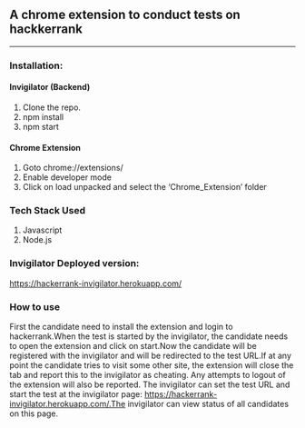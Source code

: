 
## A chrome extension to conduct tests on hackkerrank


***

### Installation:

#### Invigilator (Backend)
1. Clone the repo.
2. npm install
3. npm start

#### Chrome Extension 
1. Goto chrome://extensions/ 
2. Enable developer mode
3. Click on load unpacked and select the ‘Chrome_Extension’ folder

### Tech Stack Used
1. Javascript
2. Node.js

### Invigilator Deployed version:
https://hackerrank-invigilator.herokuapp.com/


### How to use
First the candidate need to install the extension and login to hackerrank.When the test is started by the invigilator, the candidate needs to open the extension and click on start.Now the candidate will be registered with the invigilator and will be redirected to the test URL.If at any point the candidate tries to visit some other site, the extension will close the tab and report this to the invigilator as cheating. Any attempts to logout of the extension will also be reported. The invigilator can set the test URL and start the test at the invigilator page: https://hackerrank-invigilator.herokuapp.com/.The invigilator can view status of all candidates on this page. 
